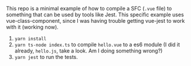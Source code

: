 This repo is a minimal example of how to compile a SFC (`.vue` file) to something that can be used by tools like Jest. This specific example uses vue-class-component, since I was having trouble getting vue-jest to work with it (working now).

1. `yarn install`
2. `yarn ts-node index.ts` to compile `hello.vue` to a es6 module (I did it already, `hello.js`, take a look. Am I doing something wrong?)
3. `yarn jest` to run the tests.

